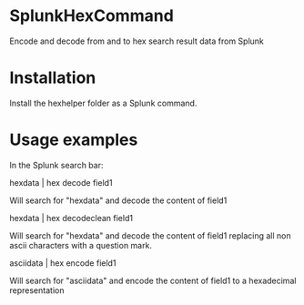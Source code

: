 SplunkHexCommand
================

Encode and decode from and to hex search result data from Splunk

Installation 
================
Install the hexhelper folder as a Splunk command.

Usage examples
================
In the Splunk search bar: 

hexdata | hex decode field1

Will search for "hexdata" and decode the content of field1

hexdata | hex decodeclean field1

Will search for "hexdata" and decode the content of field1 replacing all non ascii characters with a question mark.

asciidata | hex encode field1

Will search for "asciidata" and encode the content of field1 to a hexadecimal representation
